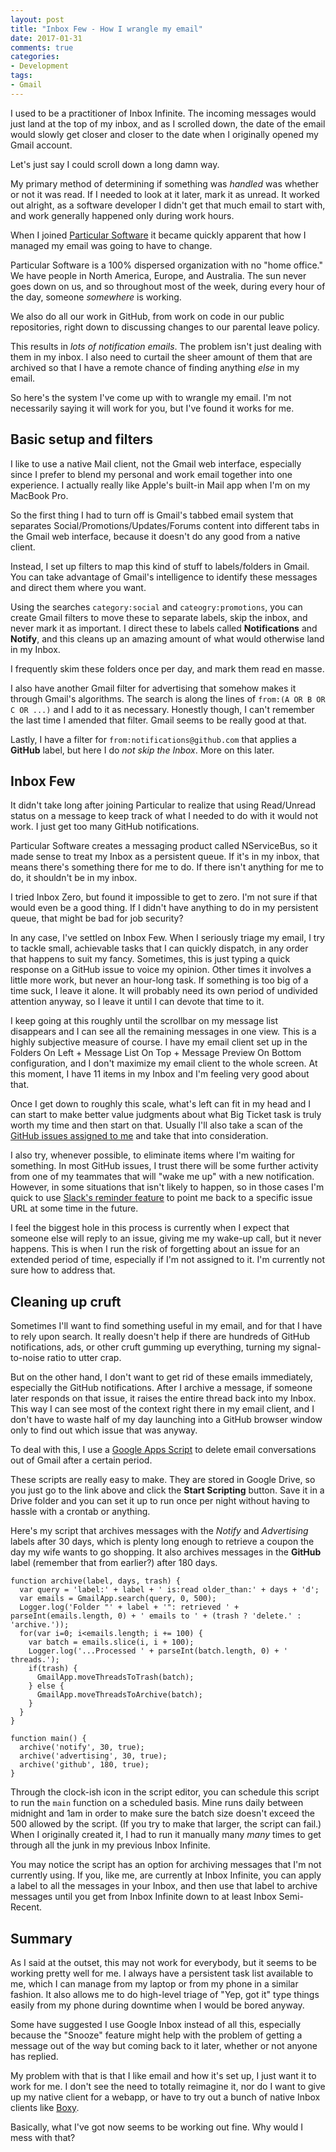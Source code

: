 ```yaml
---
layout: post
title: "Inbox Few - How I wrangle my email"
date: 2017-01-31
comments: true
categories:
- Development
tags:
- Gmail
---
```


I used to be a practitioner of Inbox Infinite. The incoming messages would just land at the top of my inbox, and as I scrolled down, the date of the email would slowly get closer and closer to the date when I originally opened my Gmail account.

Let's just say I could scroll down a long damn way.

My primary method of determining if something was *handled* was whether or not it was read. If I needed to look at it later, mark it as unread. It worked out alright, as a software developer I didn't get that much email to start with, and work generally happened only during work hours.

When I joined [Particular Software](https://particular.net) it became quickly apparent that how I managed my email was going to have to change.

<!-- more -->

Particular Software is a 100% dispersed organization with no "home office." We have people in North America, Europe, and Australia. The sun never goes down on us, and so throughout most of the week, during every hour of the day, someone *somewhere* is working.

We also do all our work in GitHub, from work on code in our public repositories, right down to discussing changes to our parental leave policy.

This results in *lots of notification emails*. The problem isn't just dealing with them in my inbox. I also need to curtail the sheer amount of them that are archived so that I have a remote chance of finding anything *else* in my email.

So here's the system I've come up with to wrangle my email. I'm not necessarily saying it will work for you, but I've found it works for me.

## Basic setup and filters

I like to use a native Mail client, not the Gmail web interface, especially since I prefer to blend my personal and work email together into one experience. I actually really like Apple's built-in Mail app when I'm on my MacBook Pro.

So the first thing I had to turn off is Gmail's tabbed email system that separates Social/Promotions/Updates/Forums content into different tabs in the Gmail web interface, because it doesn't do any good from a native client.

Instead, I set up filters to map this kind of stuff to labels/folders in Gmail. You can take advantage of Gmail's intelligence to identify these messages and direct them where you want.

Using the searches `category:social` and `cateogry:promotions`, you can create Gmail filters to move these to separate labels, skip the inbox, and never mark it as important. I direct these to labels called **Notifications** and **Notify**, and this cleans up an amazing amount of what would otherwise land in my Inbox.

I frequently skim these folders once per day, and mark them read en masse.

I also have another Gmail filter for advertising that somehow makes it through Gmail's algorithms. The search is along the lines of `from:(A OR B OR C OR ...)` and I add to it as necessary. Honestly though, I can't remember the last time I amended that filter. Gmail seems to be really good at that.

Lastly, I have a filter for `from:notifications@github.com` that applies a **GitHub** label, but here I do *not skip the Inbox*. More on this later.

## Inbox Few

It didn't take long after joining Particular to realize that using Read/Unread status on a message to keep track of what I needed to do with it would not work. I just get too many GitHub notifications.

Particular Software creates a messaging product called NServiceBus, so it made sense to treat my Inbox as a persistent queue. If it's in my inbox, that means there's something there for me to do. If there isn't anything for me to do, it shouldn't be in my inbox.

I tried Inbox Zero, but found it impossible to get to zero. I'm not sure if that would even be a good thing. If I didn't have anything to do in my persistent queue, that might be bad for job security?

In any case, I've settled on Inbox Few. When I seriously triage my email, I try to tackle small, achievable tasks that I can quickly dispatch, in any order that happens to suit my fancy. Sometimes, this is just typing a quick response on a GitHub issue to voice my opinion. Other times it involves a little more work, but never an hour-long task. If something is too big of a time suck, I leave it alone. It will probably need its own period of undivided attention anyway, so I leave it until I can devote that time to it.

I keep going at this roughly until the scrollbar on my message list disappears and I can see all the remaining messages in one view. This is a highly subjective measure of course. I have my email client set up in the Folders On Left + Message List On Top + Message Preview On Bottom configuration, and I don't maximize my email client to the whole screen. At this moment, I have 11 items in my Inbox and I'm feeling very good about that.

Once I get down to roughly this scale, what's left can fit in my head and I can start to make better value judgments about what Big Ticket task is truly worth my time and then start on that. Usually I'll also take a scan of the [GitHub issues assigned to me](https://github.com/issues/assigned) and take that into consideration.

I also try, whenever possible, to eliminate items where I'm waiting for something. In most GitHub issues, I trust there will be some further activity from one of my teammates that will "wake me up" with a new notification. However, in some situations that isn't likely to happen, so in those cases I'm quick to use [Slack's reminder feature](https://get.slack.help/hc/en-us/articles/208423427-Set-a-reminder) to point me back to a specific issue URL at some time in the future.

I feel the biggest hole in this process is currently when I expect that someone else will reply to an issue, giving me my wake-up call, but it never happens. This is when I run the risk of forgetting about an issue for an extended period of time, especially if I'm not assigned to it. I'm currently not sure how to address that.

## Cleaning up cruft

Sometimes I'll want to find something useful in my email, and for that I have to rely upon search. It really doesn't help if there are hundreds of GitHub notifications, ads, or other cruft gumming up everything, turning my signal-to-noise ratio to utter crap.

But on the other hand, I don't want to get rid of these emails immediately, especially the GitHub notifications. After I archive a message, if someone later responds on that issue, it raises the entire thread back into my Inbox. This way I can see most of the context right there in my email client, and I don't have to waste half of my day launching into a GitHub browser window only to find out which issue that was anyway.

To deal with this, I use a [Google Apps Script](https://www.google.com/script/start/) to delete email conversations out of Gmail after a certain period.

These scripts are really easy to make. They are stored in Google Drive, so you just go to the link above and click the **Start Scripting** button. Save it in a Drive folder and you can set it up to run once per night without having to hassle with a crontab or anything.

Here's my script that archives messages with the *Notify* and *Advertising* labels after 30 days, which is plenty long enough to retrieve a coupon the day my wife wants to go shopping. It also archives messages in the **GitHub** label (remember that from earlier?) after 180 days.

```
function archive(label, days, trash) {
  var query = 'label:' + label + ' is:read older_than:' + days + 'd';
  var emails = GmailApp.search(query, 0, 500);
  Logger.log('Folder "' + label + '": retrieved ' + parseInt(emails.length, 0) + ' emails to ' + (trash ? 'delete.' : 'archive.'));
  for(var i=0; i<emails.length; i += 100) {
    var batch = emails.slice(i, i + 100);
    Logger.log('...Processed ' + parseInt(batch.length, 0) + ' threads.');
    if(trash) {
      GmailApp.moveThreadsToTrash(batch);
    } else {
      GmailApp.moveThreadsToArchive(batch);
    }
  }
}

function main() {
  archive('notify', 30, true);
  archive('advertising', 30, true);
  archive('github', 180, true);
}
```

Through the clock-ish icon in the script editor, you can schedule this script to run the `main` function on a scheduled basis. Mine runs daily between midnight and 1am in order to make sure the batch size doesn't exceed the 500 allowed by the script. (If you try to make that larger, the script can fail.) When I originally created it, I had to run it manually many *many* times to get through all the junk in my previous Inbox Infinite.

You may notice the script has an option for archiving messages that I'm not currently using. If you, like me, are currently at Inbox Infinite, you can apply a label to all the messages in your Inbox, and then use that label to archive messages until you get from Inbox Infinite down to at least Inbox Semi-Recent.

## Summary

As I said at the outset, this may not work for everybody, but it seems to be working pretty well for me. I always have a persistent task list available to me, which I can manage from my laptop or from my phone in a similar fashion. It also allows me to do high-level triage of "Yep, got it" type things easily from my phone during downtime when I would be bored anyway.

Some have suggested I use Google Inbox instead of all this, especially because the "Snooze" feature might help with the problem of getting a message out of the way but coming back to it later, whether or not anyone has replied.

My problem with that is that I like email and how it's set up, I just want it to work for me. I don't see the need to totally reimagine it, nor do I want to give up my native client for a webapp, or have to try out a bunch of native Inbox clients like [Boxy](http://www.boxyapp.co/).

Basically, what I've got now seems to be working out fine. Why would I mess with that?
